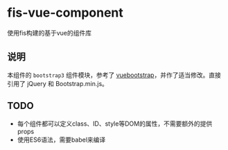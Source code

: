 # fis-vue-component
使用fis构建的基于vue的组件库

## 说明
本组件的 `bootstrap3` 组件模块，参考了 [vuebootstrap](https://github.com/marchFantasy/vuebootstrap)，并作了适当修改。直接引用了 jQuery 和 Bootstrap.min.js。

## TODO

- 每个组件都可以定义class、ID、style等DOM的属性，不需要额外的提供props
- 使用ES6语法，需要babel来编译
